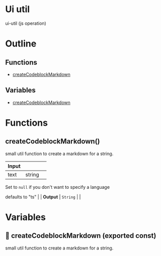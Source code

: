 # Ui util

ui-util (js operation)



# Outline

## Functions

- [createCodeblockMarkdown](#createCodeblockMarkdown)

## Variables

- [createCodeblockMarkdown](#createcodeblockmarkdown)



# Functions

## createCodeblockMarkdown()

small util function to create a markdown for a string.


| Input      |    |    |
| ---------- | -- | -- |
| text | string |  |,| language (optional) | string | Extension that should be used for color highlighting the text

Set to `null` if you don't want to specify a language

defaults to "ts" |
| **Output** | `String`   |    |


# Variables

## 📄 createCodeblockMarkdown (exported const)

small util function to create a markdown for a string.

